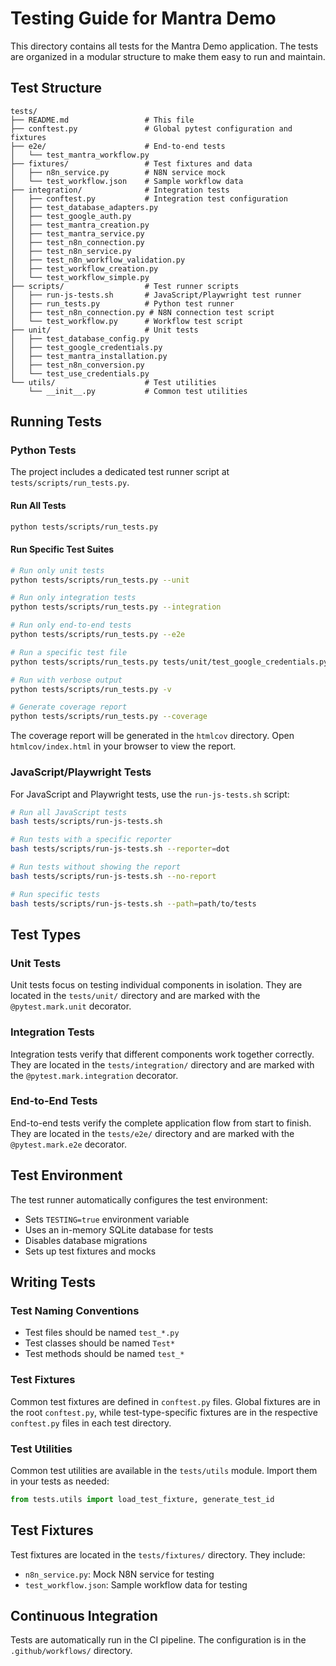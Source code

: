 # Testing Guide for Mantra Demo

This directory contains all tests for the Mantra Demo application. The tests are organized in a modular structure to make them easy to run and maintain.

## Test Structure

```
tests/
├── README.md                 # This file
├── conftest.py               # Global pytest configuration and fixtures
├── e2e/                      # End-to-end tests
│   └── test_mantra_workflow.py
├── fixtures/                 # Test fixtures and data
│   ├── n8n_service.py        # N8N service mock
│   └── test_workflow.json    # Sample workflow data
├── integration/              # Integration tests
│   ├── conftest.py           # Integration test configuration
│   ├── test_database_adapters.py
│   ├── test_google_auth.py
│   ├── test_mantra_creation.py
│   ├── test_mantra_service.py
│   ├── test_n8n_connection.py
│   ├── test_n8n_service.py
│   ├── test_n8n_workflow_validation.py
│   ├── test_workflow_creation.py
│   └── test_workflow_simple.py
├── scripts/                  # Test runner scripts
│   ├── run-js-tests.sh       # JavaScript/Playwright test runner
│   ├── run_tests.py          # Python test runner
│   ├── test_n8n_connection.py # N8N connection test script
│   └── test_workflow.py      # Workflow test script
├── unit/                     # Unit tests
│   ├── test_database_config.py
│   ├── test_google_credentials.py
│   ├── test_mantra_installation.py
│   ├── test_n8n_conversion.py
│   └── test_use_credentials.py
└── utils/                    # Test utilities
    └── __init__.py           # Common test utilities
```

## Running Tests

### Python Tests

The project includes a dedicated test runner script at `tests/scripts/run_tests.py`.

#### Run All Tests

```bash
python tests/scripts/run_tests.py
```

#### Run Specific Test Suites

```bash
# Run only unit tests
python tests/scripts/run_tests.py --unit

# Run only integration tests
python tests/scripts/run_tests.py --integration

# Run only end-to-end tests
python tests/scripts/run_tests.py --e2e

# Run a specific test file
python tests/scripts/run_tests.py tests/unit/test_google_credentials.py

# Run with verbose output
python tests/scripts/run_tests.py -v

# Generate coverage report
python tests/scripts/run_tests.py --coverage
```

The coverage report will be generated in the `htmlcov` directory. Open `htmlcov/index.html` in your browser to view the report.

### JavaScript/Playwright Tests

For JavaScript and Playwright tests, use the `run-js-tests.sh` script:

```bash
# Run all JavaScript tests
bash tests/scripts/run-js-tests.sh

# Run tests with a specific reporter
bash tests/scripts/run-js-tests.sh --reporter=dot

# Run tests without showing the report
bash tests/scripts/run-js-tests.sh --no-report

# Run specific tests
bash tests/scripts/run-js-tests.sh --path=path/to/tests
```

## Test Types

### Unit Tests

Unit tests focus on testing individual components in isolation. They are located in the `tests/unit/` directory and are marked with the `@pytest.mark.unit` decorator.

### Integration Tests

Integration tests verify that different components work together correctly. They are located in the `tests/integration/` directory and are marked with the `@pytest.mark.integration` decorator.

### End-to-End Tests

End-to-end tests verify the complete application flow from start to finish. They are located in the `tests/e2e/` directory and are marked with the `@pytest.mark.e2e` decorator.

## Test Environment

The test runner automatically configures the test environment:

- Sets `TESTING=true` environment variable
- Uses an in-memory SQLite database for tests
- Disables database migrations
- Sets up test fixtures and mocks

## Writing Tests

### Test Naming Conventions

- Test files should be named `test_*.py`
- Test classes should be named `Test*`
- Test methods should be named `test_*`

### Test Fixtures

Common test fixtures are defined in `conftest.py` files. Global fixtures are in the root `conftest.py`, while test-type-specific fixtures are in the respective `conftest.py` files in each test directory.

### Test Utilities

Common test utilities are available in the `tests/utils` module. Import them in your tests as needed:

```python
from tests.utils import load_test_fixture, generate_test_id
```

## Test Fixtures

Test fixtures are located in the `tests/fixtures/` directory. They include:

- `n8n_service.py`: Mock N8N service for testing
- `test_workflow.json`: Sample workflow data for testing

## Continuous Integration

Tests are automatically run in the CI pipeline. The configuration is in the `.github/workflows/` directory.
